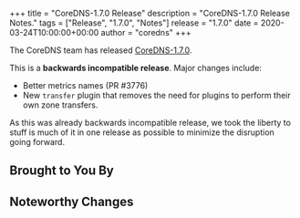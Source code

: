 +++
title = "CoreDNS-1.7.0 Release"
description = "CoreDNS-1.7.0 Release Notes."
tags = ["Release", "1.7.0", "Notes"]
release = "1.7.0"
date = 2020-03-24T10:00:00+00:00
author = "coredns"
+++

The CoreDNS team has released
[CoreDNS-1.7.0](https://github.com/coredns/coredns/releases/tag/v1.7.0).

This is a **backwards incompatible release**. Major changes include:
* Better metrics names (PR #3776)
* New `transfer` plugin that removes the need for plugins to perform their own zone transfers.

As this was already backwards incompatible release, we took the liberty to stuff is much of it in
one release as possible to minimize the disruption going forward.

## Brought to You By
## Noteworthy Changes
